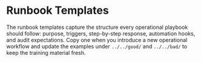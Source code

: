 # Runbook Templates

The runbook templates capture the structure every operational playbook should
follow: purpose, triggers, step-by-step response, automation hooks, and audit
expectations.  Copy one when you introduce a new operational workflow and update
the examples under `../../good/` and `../../bad/` to keep the training material
fresh.
